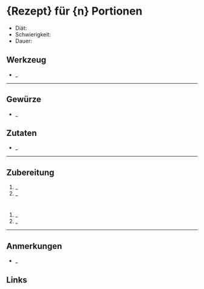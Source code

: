 {Rezept} für {n} Portionen
=====================

* Diät: 
* Schwierigkeit: 
* Dauer: 

Werkzeug
--------

* _

***

Gewürze
-------

* _

Zutaten
-------

* _

***

Zubereitung
-----------

1. _
2. _

#

1. _
2. _


***

Anmerkungen
-----------

* _

Links
-----------